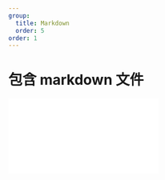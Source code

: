```yaml
---
group: 
  title: Markdown
  order: 5
order: 1
---
```


# 包含 markdown 文件

<!-- @include: ./code.md{123,136} -->
<embed src="./code.md#L12-L22"></embed>
